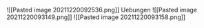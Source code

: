 ![[Pasted image 20211220092536.png]]
Uebungen
![[Pasted image 20211220093149.png]]
![[Pasted image 20211220093158.png]]